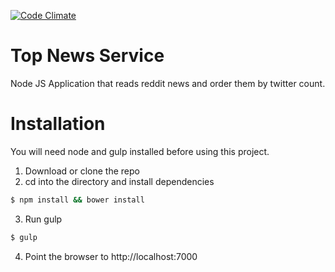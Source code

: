 [![Code Climate](https://codeclimate.com/github/codeandrop/top-news-service/badges/gpa.svg)](https://codeclimate.com/github/codeandrop/top-news-service)

# Top News Service

Node JS Application that reads reddit news and order them by twitter count.

# Installation

You will need node and gulp installed before using this project.

1. Download or clone the repo
2. cd into the directory and install dependencies
```sh
$ npm install && bower install
```
3. Run gulp
```sh
$ gulp
```
4. Point the browser to http://localhost:7000
